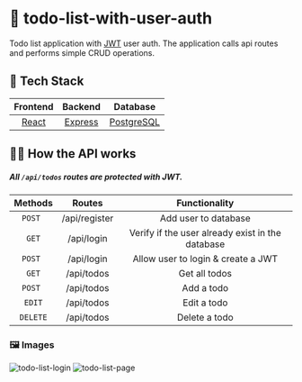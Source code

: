 # 📝 todo-list-with-user-auth
Todo list application with [JWT](https://jwt.io/) user auth. The application calls api routes and performs simple CRUD operations.

## 🥞 Tech Stack
| Frontend | Backend       | Database |
| :---:   | :---:        | :---:         |
| [React](https://reactjs.org/) | [Express](https://expressjs.com/)   | [PostgreSQL](https://www.postgresql.org) |

## 👨‍💻 How the API works 
##### All `/api/todos` routes are protected with JWT. 
| Methods | Routes       | Functionality |
| :---:   | :---:        | :---:         |
| `POST ` | /api/register   | Add user to database |
| `GET`   | /api/login   | Verify if the user already exist in the database |
| `POST ` | /api/login   | Allow user to login & create a JWT  |
| `GET`   | /api/todos   | Get all todos |
| `POST ` | /api/todos   | Add a todo    |
| `EDIT`  | /api/todos   | Edit a todo   |
| `DELETE`| /api/todos   | Delete a todo |

### 🖼️ Images
![todo-list-login](https://user-images.githubusercontent.com/72290056/187053772-52668352-6be7-434a-986c-1e65de0e8bd3.png)
![todo-list-page](https://user-images.githubusercontent.com/72290056/187053734-9cfefd9d-3db6-4064-9362-3dfbcc90185b.png)


